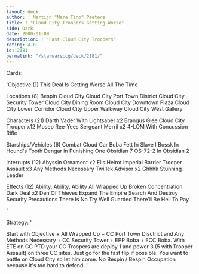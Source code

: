 ```yaml
---
layout: deck
author: ! Martijn "Mare Tino" Peeters
title: ! "Cloud City Troopers Getting Worse"
side: Dark
date: 2000-01-09
description: ! "Fast Cloud City Troopers"
rating: 4.0
id: 2181
permalink: "/starwarsccg/deck/2181/"
---
```

Cards: 

'Objective (1)
This Deal Is Getting Worse All The Time

Locations (8)
Bespin Cloud City
Cloud City Port Town District
Cloud City Security Tower
Cloud City Dining Room
Cloud City Downtown Plaza
Cloud City Lower Corridor
Cloud City Upper Walkway
Cloud City West Gallery

Characters (21)
Darth Vader With Lightsaber x2
Brangus Glee
Cloud City Trooper x12
Mosep
Ree-Yees
Sergeant Merril x2
4-LOM With Concussion Rifle

Starships/Vehicles (6)
Combat Cloud Car
Boba Fett In Slave I
Bossk In Hound's Tooth
Dengar in Punishing One
Obsidian 7
OS-72-2 In Obsidian 2

Interrupts (12)
Abyssin Ornament x2
Elis Helrot
Imperial Barrier
Trooper Assault x3
Any Methods Necessary
Twi'lek Advisor x2
Ghhhk
Stunning Leader

Effects (12)
Ability, Ability, Ability
All Wrapped Up
Broken Concentration
Dark Deal x2
Den Of Thieves
Expand The Empire
Search And Destroy
Security Precautions
There Is No Try
Well Guarded
There'll Be Hell To Pay

'

Strategy: '

Start with Objective + All Wrapped Up + CC Port Town Disctrict and Any Methods Necessary + CC Security Tower + EPP Boba + ECC Boba.
With ETE on CC PTD your CC Troopers are deploy 1 and power 3 (5 with Trooper Assault) on three CC sites.
Just go for the fast flip if possible. You want to battle on Cloud City so let him come.
No Bespin / Bespin Occupation because it's too hard to defend.
'
